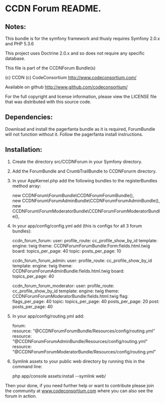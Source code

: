 CCDN Forum README.
==================


Notes: 
------

This bundle is for the symfony framework and thusly requires Symfony 2.0.x and PHP 5.3.6
  
This project uses Doctrine 2.0.x and so does not require any specific database.
  

This file is part of the CCDNForum Bundle(s)

(c) CCDN (c) CodeConsortium <http://www.codeconsortium.com/> 

Available on github <http://www.github.com/codeconsortium/>

For the full copyright and license information, please view the LICENSE
file that was distributed with this source code.

Dependencies:
-------------

Download and install the pagerfanta bundle as it is required, 
ForumBundle will not function without it. Follow the pagerfanta install
instructions.  
	  
Installation:
-------------
    
1) Create the directory src/CCDNForum in your Symfony directory.
  
2) Add the ForumBundle and CrumbTrailBundle to CCDNForurm directory.  

3) In your AppKernel.php add the following bundles to the registerBundles method array:  

	new CCDNForum\ForumBundle\CCDNForumForumBundle(),    
	new CCDNForum\ForumAdminBundle\CCDNForumForumAdminBundle(),
	new CCDNForum\ForumModeratorBundle\CCDNForumForumModeratorBundle(),
	
4) In your app/config/config.yml add (this is configs for all 3 forum bundles):    

	ccdn_forum_forum:
	    user:
	        profile_route: cc_profile_show_by_id
	    template:
	        engine: twig
	        theme: CCDNForumForumBundle:Form:fields.html.twig
	    board:
	        topics_per_page: 40
	    topic:
	        posts_per_page: 10

	ccdn_forum_forum_admin:
	    user:
	        profile_route: cc_profile_show_by_id
	    template:
	        engine: twig
	        theme: CCDNForumForumAdminBundle:fields.html.twig
	    board:
	        topics_per_page: 40

	ccdn_forum_forum_moderator:
	    user:
	        profile_route: cc_profile_show_by_id
	    template:
	        engine: twig
	        theme: CCDNForumForumModeratorBundle:fields.html.twig
	    flag:
	        flags_per_page: 40
	    topic:
	        topics_per_page: 40
	        posts_per_page: 20
	    post:
	        posts_per_page: 40
	  
5) In your app/config/routing.yml add:  

	forum:  
	    resource: "@CCDNForumForumBundle/Resources/config/routing.yml"  
	    resource: "@CCDNForumForumAdminBundle/Resources/config/routing.yml"  
	    resource: "@CCDNForumForumModeratorBundle/Resources/config/routing.yml"  

6) Symlink assets to your public web directory by running this in the command line:

	php app/console assets:install --symlink web/
	
Then your done, if you need further help or want to contribute please join the community at www.codeconsortium.com where you can also see the forum in action.